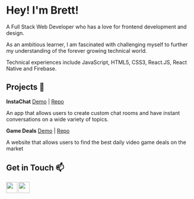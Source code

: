 # Hey! I'm Brett!  

A Full Stack Web Developer who has a love for frontend development and design.

 As an ambitious learner, I am fascinated with challenging myself to further my understanding of the forever growing technical world. 
 
 Technical experiences include JavaScript, HTML5, CSS3, React.JS, React Native and Firebase.

 
  
## Projects :art:

**InstaChat** [Demo](https://youtu.be/uPWHA8tUvj4) | [Repo](https://github.com/brettneedham88/InstaChat)

An app that allows users to create custom chat rooms and have instant conversations on a wide variety of topics.

**Game Deals** [Demo](https://youtu.be/yPMFYbB_m38) | [Repo](https://github.com/brettneedham88/Game-Deals)

A website that allows users to find the best daily video game deals on the market

  
## Get in Touch :mailbox:

<p>
  <a href="https://www.linkedin.com/in/brettneedham88/" target="blank"><img align="left" src="https://cdn.jsdelivr.net/npm/simple-icons@3.0.1/icons/linkedin.svg" height="30" width="30" /></a>
  <a href="https://brettneedham88.medium.com/" target="blank"><img align="left" src="https://cdn.jsdelivr.net/npm/simple-icons@3.0.1/icons/medium.svg"  height="30" width="30" /></a>
 </p>
 
 <br />
 &emsp;
 


